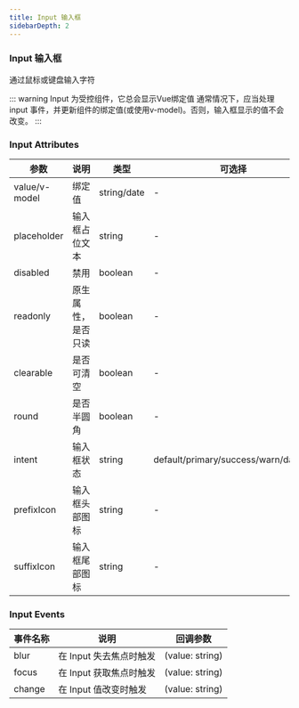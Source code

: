 ```yaml
---
title: Input 输入框 
sidebarDepth: 2
---
```


### Input 输入框

通过鼠标或键盘输入字符

::: warning
Input 为受控组件，它总会显示Vue绑定值
通常情况下，应当处理 input 事件，并更新组件的绑定值(或使用v-model)。否则，输入框显示的值不会改变。
:::

<ClientOnly>
  <input-demos />
</ClientOnly>


### Input Attributes

| 参数 | 说明 | 类型 | 可选择 | 默认值 |
| -- | -- | -- | -- | -- |
| value/v-model | 绑定值 | string/date | - | - |
| placeholder | 输入框占位文本 | string | - | - |
| disabled | 禁用 | boolean | - | false |
| readonly | 原生属性，是否只读 | boolean | - | false |
| clearable | 是否可清空 | boolean | - | false |
| round | 是否半圆角 | boolean | - | false |
| intent | 输入框状态 | string | default/primary/success/warn/danger | default |
| prefixIcon | 输入框头部图标 | string | - | - |
| suffixIcon | 输入框尾部图标 | string | - | - |

### Input Events

| 事件名称 | 说明 | 回调参数 |
| -- | -- | -- | 
| blur | 在 Input 失去焦点时触发 | (value: string) |
| focus | 在 Input 获取焦点时触发 | (value: string) |
| change | 在 Input 值改变时触发 | (value: string) |
